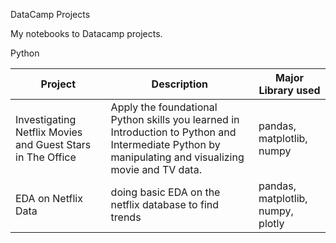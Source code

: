 DataCamp Projects

My notebooks to Datacamp projects.

Python
  	                                

| Project | Description | Major Library used |
| --- | --- | --- |
| Investigating Netflix Movies and Guest Stars in The Office | Apply the foundational Python skills you learned in Introduction to Python and Intermediate Python by manipulating and visualizing movie and TV data. | pandas, matplotlib, numpy |
| EDA on Netflix Data | doing basic EDA on the netflix database to find trends | pandas, matplotlib, numpy, plotly |
